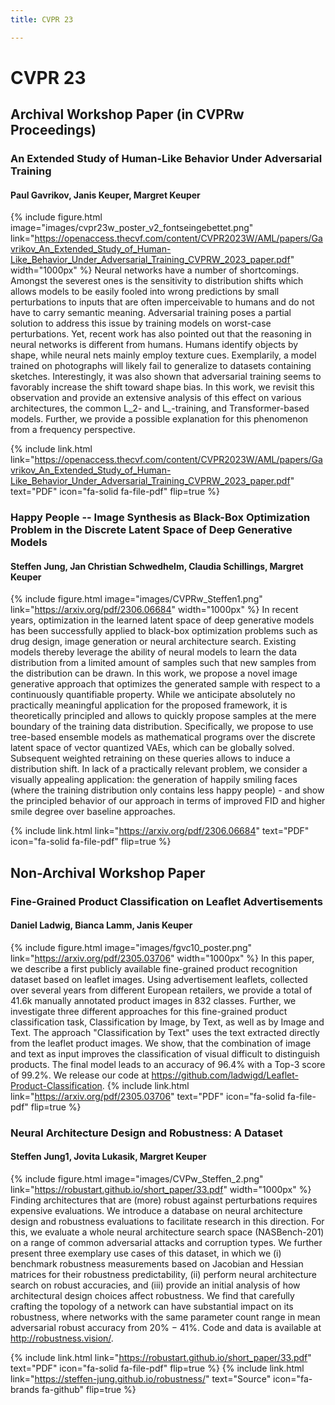 ```yaml
---
title: CVPR 23

---
```


# <i class="fas fa-microscope"></i>CVPR 23



## Archival Workshop Paper (in CVPRw Proceedings)

### An Extended Study of Human-Like Behavior Under Adversarial Training
#### Paul Gavrikov, Janis Keuper, Margret Keuper
{%
  include figure.html
  image="images/cvpr23w_poster_v2_fontseingebettet.png"
  link="https://openaccess.thecvf.com/content/CVPR2023W/AML/papers/Gavrikov_An_Extended_Study_of_Human-Like_Behavior_Under_Adversarial_Training_CVPRW_2023_paper.pdf"
  width="1000px"
%}
Neural networks have a number of shortcomings. Amongst the severest ones is the sensitivity to distribution shifts which allows models to be easily fooled into wrong predictions by small perturbations to inputs that are often imperceivable to humans and do not have to carry semantic meaning. Adversarial training poses a partial solution to address this issue by training models on worst-case perturbations. Yet, recent work has also pointed out that the reasoning in neural networks is different from humans. Humans identify objects by shape, while neural nets mainly employ texture cues. Exemplarily, a model trained on photographs will likely fail to generalize to datasets containing sketches. Interestingly, it was also shown that adversarial training seems to favorably increase the shift toward shape bias. In this work, we revisit this observation and provide an extensive analysis of this effect on various architectures, the common L_2- and L_-training, and Transformer-based models. Further, we provide a possible explanation for this phenomenon from a frequency perspective.

{%
  include link.html
  link="https://openaccess.thecvf.com/content/CVPR2023W/AML/papers/Gavrikov_An_Extended_Study_of_Human-Like_Behavior_Under_Adversarial_Training_CVPRW_2023_paper.pdf"
  text="PDF"
  icon="fa-solid fa-file-pdf"
  flip=true
%}

### Happy People -- Image Synthesis as Black-Box Optimization Problem in the Discrete Latent Space of Deep Generative Models
#### Steffen Jung, Jan Christian Schwedhelm, Claudia Schillings, Margret Keuper
{%
  include figure.html
  image="images/CVPRw_Steffen1.png"
  link="https://arxiv.org/pdf/2306.06684"
  width="1000px"
%}
In recent years, optimization in the learned latent space of deep generative models has been successfully applied to black-box optimization problems such as drug design, image generation or neural architecture search. Existing models thereby leverage the ability of neural models to learn the data distribution from a limited amount of samples such that new samples from the distribution can be drawn. In this work, we propose a novel image generative approach that optimizes the generated sample with respect to a continuously quantifiable property. While we anticipate absolutely no practically meaningful application for the proposed framework, it is theoretically principled and allows to quickly propose samples at the mere boundary of the training data distribution. Specifically, we propose to use tree-based ensemble models as mathematical programs over the discrete latent space of vector quantized VAEs, which can be globally solved. Subsequent weighted retraining on these queries allows to induce a distribution shift. In lack of a practically relevant problem, we consider a visually appealing application: the generation of happily smiling faces (where the training distribution only contains less happy people) - and show the principled behavior of our approach in terms of improved FID and higher smile degree over baseline approaches.

{%
  include link.html
  link="https://arxiv.org/pdf/2306.06684"
  text="PDF"
  icon="fa-solid fa-file-pdf"
  flip=true
%}

## Non-Archival Workshop Paper

### Fine-Grained Product Classification on Leaflet Advertisements
#### Daniel Ladwig, Bianca Lamm, Janis Keuper
{%
  include figure.html
  image="images/fgvc10_poster.png"
  link="https://arxiv.org/pdf/2305.03706"
  width="1000px"
%}
In this paper, we describe a first publicly available fine-grained product recognition dataset based on leaflet images. Using advertisement leaflets, collected over several years from different European retailers, we provide a total of 41.6k manually annotated product images in 832 classes. Further, we investigate three different approaches for this fine-grained product classification task, Classification by Image, by Text, as well as by Image and Text. The approach "Classification by Text" uses the text extracted directly from the leaflet product images. We show, that the combination of image and text as input improves the classification of visual difficult to distinguish products. The final model leads to an accuracy of 96.4% with a Top-3 score of 99.2%. We release our code at https://github.com/ladwigd/Leaflet-Product-Classification.
{%
  include link.html
  link="https://arxiv.org/pdf/2305.03706"
  text="PDF"
  icon="fa-solid fa-file-pdf"
  flip=true
%}

### Neural Architecture Design and Robustness: A Dataset
#### Steffen Jung1, Jovita Lukasik, Margret Keuper
{%
  include figure.html
  image="images/CVPw_Steffen_2.png"
  link="https://robustart.github.io/short_paper/33.pdf"
  width="1000px"
%}
Finding architectures that are (more) robust against perturbations requires expensive evaluations. We introduce a
database on neural architecture design and robustness evaluations to facilitate research in this direction. For this, we
evaluate a whole neural architecture search space (NASBench-201) on a range of common adversarial attacks and
corruption types. We further present three exemplary use
cases of this dataset, in which we (i) benchmark robustness
measurements based on Jacobian and Hessian matrices for
their robustness predictability, (ii) perform neural architecture search on robust accuracies, and (iii) provide an initial
analysis of how architectural design choices affect robustness. We find that carefully crafting the topology of a network can have substantial impact on its robustness, where
networks with the same parameter count range in mean adversarial robust accuracy from 20% − 41%. Code and data
is available at http://robustness.vision/.

{%
  include link.html
  link="https://robustart.github.io/short_paper/33.pdf"
  text="PDF"
  icon="fa-solid fa-file-pdf"
  flip=true
%}
{%
  include link.html
  link="https://steffen-jung.github.io/robustness/"
  text="Source"
  icon="fa-brands fa-github"
  flip=true
%}


